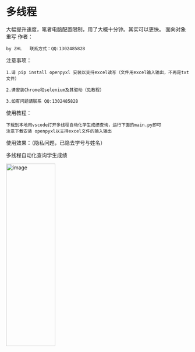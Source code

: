 # 多线程
大幅提升速度，笔者电脑配置限制，用了大概十分钟。其实可以更快。
面向对象重写
作者：

    by ZHL   联系方式：QQ:1302485828

注意事项：

    1.请 pip install openpyxl 安装以支持excel读写（文件用excel输入输出，不再是txt文件） 
    
    2.请安装Chrome和selenium及其驱动（见教程）
    
    3.如有问题请联系 QQ:1302485828

    
    
使用教程：

    下载到本地用vscode打开多线程自动化学生成绩查询，运行下面的main.py即可
    注意下载安装 openpyxl以支持excel文件的输入输出 


使用效果：（隐私问题，已隐去学号与姓名）



多线程自动化查询学生成绩

<img width="135" height="500" alt="image" src="https://github.com/user-attachments/assets/31ba5451-86c2-48ba-8e9d-be108df7ec7c" />





